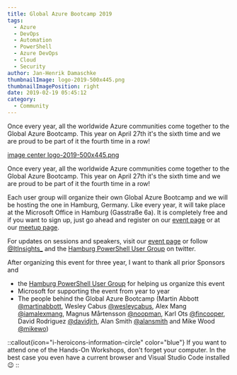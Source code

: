 ```yaml
---
title: Global Azure Bootcamp 2019
tags:
  - Azure
  - DevOps
  - Automation
  - PowerShell
  - Azure DevOps
  - Cloud
  - Security
author: Jan-Henrik Damaschke
thumbnailImage: logo-2019-500x445.png
thumbnailImagePosition: right
date: 2019-02-19 05:45:12
category:
  - Community
---
```


Once every year, all the worldwide Azure communities come together to the Global Azure Bootcamp. This year on April 27th it's the sixth time and we are proud to be part of it the fourth time in a row!

<!-- excerpt -->

[image center logo-2019-500x445.png](https://eventleaf.com/gab19)

Once every year, all the worldwide Azure communities come together to the Global Azure Bootcamp. This year on April 27th it's the sixth time and we are proud to be part of it the fourth time in a row!

Each user group will organize their own Global Azure Bootcamp and we will be hosting the one in Hamburg, Germany. Like every year, it will take place at the Microsoft Office in Hamburg (Gasstraße 6a).
It is completely free and if you want to sign up, just go ahead and register on our [event page](https://eventleaf.com/gab19) or at our [meetup page](https://www.meetup.com/Global-Azure-Bootcamp-2019-Hamburg/).

For updates on sessions and speakers, visit our [event page](https://eventleaf.com/gab19#ss) or follow [@ItInsights_](https://twitter.com/ItInsights_) and the [Hamburg PowerShell User Group](https://twitter.com/hhpsug) on twitter.

After organizing this event for three year, I want to thank all prior Sponsors and

- the [Hamburg PowerShell User Group](https://www.meetup.com/Hamburg-PowerShell-User-Group/) for helping us organize this event
- Microsoft for supporting the event from year to year
- The people behind the Global Azure Bootcamp (Martin Abbott [@martinabbott](https://twitter.com/martinabbott), Wesley Cabus [@wesleycabus](https://twitter.com/wesleycabus), Alex Mang [@iamalexmang](https://twitter.com/iamalexmang), Magnus Mårtensson [@noopman](https://twitter.com/noopman), Karl Ots [@fincooper](https://twitter.com/fincooper), David Rodriguez [@davidjrh](https://twitter.com/davidjrh), Alan Smith [@alansmith](https://twitter.com/alansmith) and Mike Wood [@mikewo](https://twitter.com/mikewo))

::callout{icon="i-heroicons-information-circle" color="blue"}
If you want to attend one of the Hands-On Workshops, don't forget your computer. In the best case you even have a current browser and Visual Studio Code installed :wink:
::
